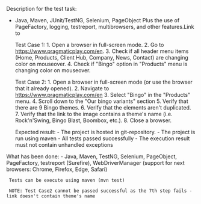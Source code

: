 Description for the test task:
- Java, Maven, JUnit/TestNG, Selenium, PageObject
	Plus the use of PageFactory, logging, testreport, multibrowsers, and other features.Link to

	Test Case 1:
		1. Open a browser in full-screen mode.
		2. Go to https://www.pragmaticplay.com/en.
		3. Check if all header menu items (Home, Products, Client Hub, Company, News, Contact) are changing color on mouseover.
		4. Check if "Bingo" option in "Products" menu is changing color on mouseover.

	Test Сase 2:
		1. Open a browser in full-screen mode (or use the browser that it already opened).
		2. Navigate to https://www.pragmaticplay.com/en
		3. Select "Bingo" in the "Products" menu.
		4. Scroll down to the "Our bingo variants" section
		5. Verify that there are 9 Bingo themes.
		6. Verify that the elements aren't duplicated.
		7. Verify that the link to the image contains a theme's name (i.e. Rock'n'Swing, Bingo Blast, Boombox, etc.).
		8. Close a browser.


	Expected result:
		- The project is hosted in git-repository.
		- The project is run using maven
		- All tests passed successfully
		- The execution result must not contain unhandled exceptions
    
    
What has been done:
     - Java, Maven, TestNG, Selenium, PageObject, PageFactory, testreport (Surefire), WebDriverManager (support for next browsers: Chrome, Firefox, Edge, Safari)
     
     Tests can be execute using maven (mvn test)
     
     NOTE: Test Case2 cannot be passed successful as the 7th step fails - link doesn't contain theme's name
